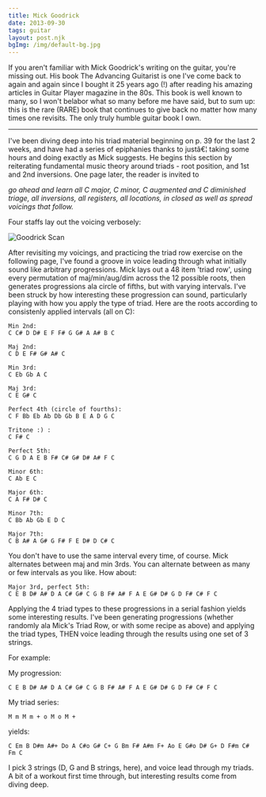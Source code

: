 ```yaml
---
title: Mick Goodrick
date: 2013-09-30
tags: guitar
layout: post.njk
bgImg: /img/default-bg.jpg
---
```


If you aren't familiar with Mick Goodrick's writing on the guitar, you're missing out. His book The Advancing Guitarist is one I've come back to again and again since I bought it 25 years ago (!) after reading his amazing articles in Guitar Player magazine in the 80s. This book is well known to many, so I won't belabor what so many before me have said, but to sum up: this is the rare (RARE) book that continues to give back no matter how many times one revisits. The only truly humble guitar book I own.

---

I've been diving deep into his triad material beginning on p. 39 for the last 2 weeks, and have had a series of epiphanies thanks to justâ€¦ taking some hours and doing exactly as Mick suggests. He begins this section by reiterating fundamental music theory around triads - root position, and 1st and 2nd inversions. One page later, the reader is invited to

_go ahead and learn all C major, C minor, C augmented and C diminished triage, all inversions, all registers, all locations, in closed as well as spread voicings that follow._

Four staffs lay out the voicing verbosely:

![Goodrick Scan](/img/goodrick-scan.jpeg)

After revisiting my voicings, and practicing the triad row exercise on the following page, I've found a groove in voice leading through what initially sound like arbitrary progressions. Mick lays out a 48 item 'triad row', using every permutation of maj/min/aug/dim across the 12 possible roots, then generates progressions ala circle of fifths, but with varying intervals. I've been struck by how interesting these progression can sound, particularly playing with how you apply the type of triad. Here are the roots according to consistenly applied intervals (all on C):

```
Min 2nd:
C C# D D# E F F# G G# A A# B C

Maj 2nd:
C D E F# G# A# C

Min 3rd:
C Eb Gb A C

Maj 3rd:
C E G# C

Perfect 4th (circle of fourths):
C F Bb Eb Ab Db Gb B E A D G C

Tritone :) :
C F# C

Perfect 5th:
C G D A E B F# C# G# D# A# F C

Minor 6th:
C Ab E C

Major 6th:
C A F# D# C

Minor 7th:
C Bb Ab Gb E D C

Major 7th:
C B A# A G# G F# F E D# D C# C
```

You don't have to use the same interval every time, of course. Mick alternates between maj and min 3rds. You can alternate between as many or few intervals as you like. How about:

    Major 3rd, perfect 5th:
    C E B D# A# D A C# G# C G B F# A# F A E G# D# G D F# C# F C

Applying the 4 triad types to these progressions in a serial fashion yields some interesting results. I've been generating progressions (whether randomly ala Mick's Triad Row, or with some recipe as above) and applying the triad types, THEN voice leading through the results using one set of 3 strings.

For example:

My progression:

    C E B D# A# D A C# G# C G B F# A# F A E G# D# G D F# C# F C


My triad series:

    M m M m + o M o M +


yields:

    C Em B D#m A#+ Do A C#o G# C+ G Bm F# A#m F+ Ao E G#o D# G+ D F#m C# Fm C


I pick 3 strings (D, G and B strings, here), and voice lead through my triads. A bit of a workout first time through, but interesting results come from diving deep.
